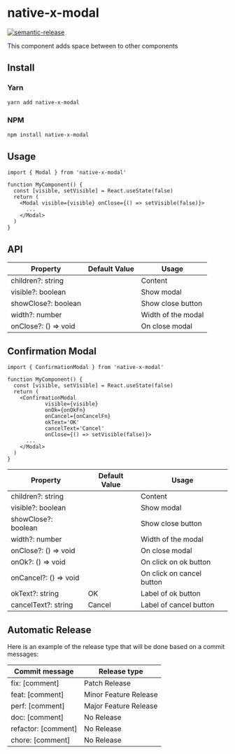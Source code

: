 # native-x-modal

[![semantic-release](https://img.shields.io/badge/%20%20%F0%9F%93%A6%F0%9F%9A%80-semantic--release-e10079.svg)](https://github.com/semantic-release/semantic-release)

This component adds space between to other components

## Install

### Yarn

```sh
yarn add native-x-modal
```

### NPM

```sh
npm install native-x-modal
```

## Usage

```tsx
import { Modal } from 'native-x-modal'

function MyComponent() {
  const [visible, setVisible] = React.useState(false)
  return (
    <Modal visible={visible} onClose={() => setVisible(false)}>
      ...
    </Modal>
  )
}
```

## API

| Property             | Default Value | Usage              |
| -------------------- | ------------- | ------------------ |
| children?: string    |               | Content            |
| visible?: boolean    |               | Show modal         |
| showClose?: boolean  |               | Show close button  |
| width?: number       |               | Width of the modal |
| onClose?: () => void |               | On close modal     |

## Confirmation Modal

```tsx
import { ConfirmationModal } from 'native-x-modal'

function MyComponent() {
  const [visible, setVisible] = React.useState(false)
  return (
    <ConfirmationModal
			visible={visible}
			onOk={onOkFn}
			onCancel={onCancelFn}
			okText='OK'
			cancelText='Cancel'
			onClose={() => setVisible(false)}>
      ...
    </Modal>
  )
}
```

| Property              | Default Value | Usage                     |
| --------------------- | ------------- | ------------------------- |
| children?: string     |               | Content                   |
| visible?: boolean     |               | Show modal                |
| showClose?: boolean   |               | Show close button         |
| width?: number        |               | Width of the modal        |
| onClose?: () => void  |               | On close modal            |
| onOk?: () => void     |               | On click on ok button     |
| onCancel?: () => void |               | On click on cancel button |
| okText?: string       | OK            | Label of ok button        |
| cancelText?: string   | Cancel        | Label of cancel button    |

## Automatic Release

Here is an example of the release type that will be done based on a commit messages:

| Commit message      | Release type          |
| ------------------- | --------------------- |
| fix: [comment]      | Patch Release         |
| feat: [comment]     | Minor Feature Release |
| perf: [comment]     | Major Feature Release |
| doc: [comment]      | No Release            |
| refactor: [comment] | No Release            |
| chore: [comment]    | No Release            |
